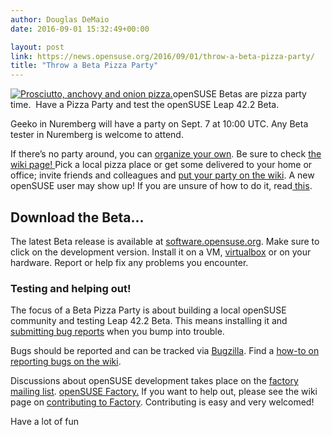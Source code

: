 ```yaml
---
author: Douglas DeMaio
date: 2016-09-01 15:32:49+00:00

layout: post
link: https://news.opensuse.org/2016/09/01/throw-a-beta-pizza-party/
title: "Throw a Beta Pizza Party"
---
```

[![Prosciutto, anchovy and onion pizza.](http://farm1.static.flickr.com/248/459381964_4d7141d15f_m.jpg)](http://www.flickr.com/photos/giovannijl-s_photohut/459381964/)openSUSE Betas are pizza party time.  Have a Pizza Party and test the openSUSE Leap 42.2 Beta.

Geeko in Nuremberg will have a party on Sept. 7 at 10:00 UTC. Any Beta tester in Nuremberg is welcome to attend.

If there’s no party around, you can [organize your own](https://en.opensuse.org/openSUSE:BetaPizzaParty#Beta_Pizza_Party). Be sure to check [the wiki page! ](https://en.opensuse.org/openSUSE:BetaPizzaParty#Beta_Pizza_Party)Pick a local pizza place or get some delivered to your home or office; invite friends and colleagues and [put your party on the wiki](https://en.opensuse.org/openSUSE:BetaPizzaParty#Beta_Pizza_Party). A new openSUSE user may show up! If you are unsure of how to do it, read[ this](http://en.opensuse.org/openSUSE:Launch_party_HOWTO).


## Download the Beta...


The latest Beta release is available at [software.opensuse.org](https://software.opensuse.org/developer/en?release=developer). Make sure to click on the development version. Install it on a VM, [virtualbox](https://www.virtualbox.org) or on your hardware. Report or help fix any problems you encounter.
<!-- more -->


### Testing and helping out!


The focus of a Beta Pizza Party is about building a local openSUSE community and testing Leap 42.2 Beta. This means installing it and [submitting bug reports](http://en.opensuse.org/openSUSE:Submitting_bug_reports) when you bump into trouble.

Bugs should be reported and can be tracked via [Bugzilla](https://bugzilla.opensuse.org/index.cgi). Find a [how-to on reporting bugs on the wiki](http://en.opensuse.org/openSUSE:Submitting_bug_reports).

Discussions about openSUSE development takes place on the [factory mailing list](http://lists.opensuse.org/opensuse-factory). [openSUSE Factory.](http://en.opensuse.org/Portal:Factory) If you want to help out, please see the wiki page on [contributing to Factory](http://en.opensuse.org/openSUSE:How_to_contribute_to_Factory). Contributing is easy and very welcomed!

Have a lot of fun		

